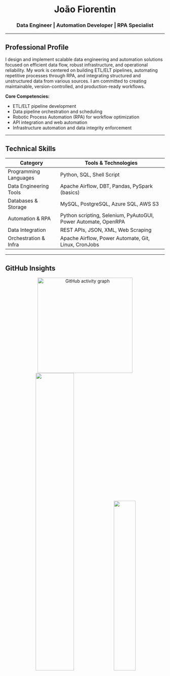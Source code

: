 <h1 align="center">João Fiorentin</h1>  
<h3 align="center">Data Engineer | Automation Developer | RPA Specialist</h3>  

---

## Professional Profile

I design and implement scalable data engineering and automation solutions focused on efficient data flow, robust infrastructure, and operational reliability. My work is centered on building ETL/ELT pipelines, automating repetitive processes through RPA, and integrating structured and unstructured data from various sources. I am committed to creating maintainable, version-controlled, and production-ready workflows.

**Core Competencies:**  
- ETL/ELT pipeline development  
- Data pipeline orchestration and scheduling  
- Robotic Process Automation (RPA) for workflow optimization  
- API integration and web automation  
- Infrastructure automation and data integrity enforcement  

---

## Technical Skills

| Category                  | Tools & Technologies                                                  |
|---------------------------|----------------------------------------------------------------------|
| Programming Languages     | Python, SQL, Shell Script                                             |
| Data Engineering Tools    | Apache Airflow, DBT, Pandas, PySpark (basics)                         |
| Databases & Storage       | MySQL, PostgreSQL, Azure SQL, AWS S3                                  |
| Automation & RPA          | Python scripting, Selenium, PyAutoGUI, Power Automate, OpenRPA        |
| Data Integration          | REST APIs, JSON, XML, Web Scraping                                    |
| Orchestration & Infra     | Apache Airflow, Power Automate, Git, Linux, CronJobs                  |

---

## GitHub Insights

<p align="center">
  <img src="https://github-readme-activity-graph.vercel.app/graph?username=joaofiorentin&radius=16&theme=nightowl&area=true&order=5&bg_color=green&point=green&hide_border=true&hide_title=true" height="300" alt="GitHub activity graph" />
  <img src="https://github-readme-stats.vercel.app/api?username=joaofiorentin&show_icons=true&theme=github_dark" width="49%" />
  <img src="https://github-readme-stats.vercel.app/api/top-langs/?username=joaofiorentin&layout=compact&theme=github_dark" width="37%" />
</p>
